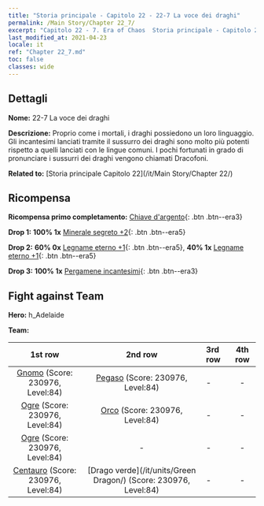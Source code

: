 ```yaml
---
title: "Storia principale - Capitolo 22 - 22-7 La voce dei draghi"
permalink: /Main Story/Chapter 22_7/
excerpt: "Capitolo 22 - 7. Era of Chaos  Storia principale - Capitolo 22_7. 22-7 La voce dei draghi"
last_modified_at: 2021-04-23
locale: it
ref: "Chapter 22_7.md"
toc: false
classes: wide
---
```


## Dettagli

 **Nome:** 22-7 La voce dei draghi

 **Descrizione:** Proprio come i mortali, i draghi possiedono un loro linguaggio. Gli incantesimi lanciati tramite il sussurro dei draghi sono molto più potenti rispetto a quelli lanciati con le lingue comuni. I pochi fortunati in grado di pronunciare i sussurri dei draghi vengono chiamati Dracofoni.

 **Related to:** [Storia principale Capitolo 22](/it/Main Story/Chapter 22/)

## Ricompensa

 **Ricompensa primo completamento:** [Chiave d'argento](/ItemsIT/con_693/){: .btn .btn--era3}

 **Drop 1:** **100% 1x** [Minerale segreto +2](/ItemsIT/mat_75/){: .btn .btn--era5}

 **Drop 2:** **60% 0x** [Legname eterno +1](/ItemsIT/mat_69/){: .btn .btn--era5}, **40% 1x** [Legname eterno +1](/ItemsIT/mat_69/){: .btn .btn--era5}

 **Drop 3:** **100% 1x** [Pergamene incantesimi](/ItemsIT/con_694/){: .btn .btn--era3}


## Fight against Team
 **Hero:** h_Adelaide

 **Team:**


  | 1st row | 2nd row | 3rd row | 4th row |
  |:----:|:----:|:----|:----:|
  | [Gnomo](/it/units/Dwarf/) (Score: 230976, Level:84)  | [Pegaso](/it/units/Pegasus/) (Score: 230976, Level:84)  | - | - |
  | [Ogre](/it/units/Ogre/) (Score: 230976, Level:84)  | [Orco](/it/units/Orc/) (Score: 230976, Level:84)  | - | - |
  | [Ogre](/it/units/Ogre/) (Score: 230976, Level:84)  | - | - | - |
  | [Centauro](/it/units/Centaur/) (Score: 230976, Level:84)  | [Drago verde](/it/units/Green Dragon/) (Score: 230976, Level:84)  | - | - |


